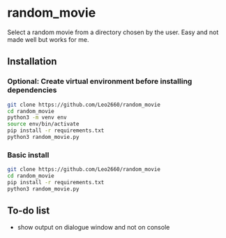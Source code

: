# random_movie

Select a random movie from a directory chosen by the user. Easy and not made well but works for me.

## Installation 

### Optional: Create virtual environment before installing dependencies
```bash 
git clone https://github.com/Leo2660/random_movie
cd random_movie
python3 -m venv env
source env/bin/activate
pip install -r requirements.txt
python3 random_movie.py
```

### Basic install
```bash 
git clone https://github.com/Leo2660/random_movie
cd random_movie
pip install -r requirements.txt
python3 random_movie.py
```



## To-do list

* show output on dialogue window and not on console
